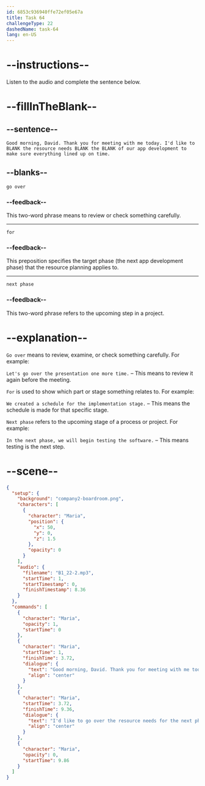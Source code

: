 ```yaml
---
id: 6853c936940ffe72ef05e67a
title: Task 64
challengeType: 22
dashedName: task-64
lang: en-US
---
```


<!-- (Audio) Maria: Good morning, David. Thank you for meeting with me today. I'd like to go over the resource needs for the next phase of our app development to make sure everything lined up on time. -->

# --instructions--

Listen to the audio and complete the sentence below.

# --fillInTheBlank--

## --sentence--

`Good morning, David. Thank you for meeting with me today. I'd like to BLANK the resource needs BLANK the BLANK of our app development to make sure everything lined up on time.`

## --blanks--

`go over`

### --feedback--

This two-word phrase means to review or check something carefully.

---

`for`

### --feedback--

This preposition specifies the target phase (the next app development phase) that the resource planning applies to.

---

`next phase`

### --feedback--

This two-word phrase refers to the upcoming step in a project.

# --explanation--

`Go over` means to review, examine, or check something carefully. For example:

`Let's go over the presentation one more time.` – This means to review it again before the meeting.

`For` is used to show which part or stage something relates to. For example:

`We created a schedule for the implementation stage.` – This means the schedule is made for that specific stage.

`Next phase` refers to the upcoming stage of a process or project. For example:

`In the next phase, we will begin testing the software.` – This means testing is the next step.

# --scene--

```json
{
  "setup": {
    "background": "company2-boardroom.png",
    "characters": [
      {
        "character": "Maria",
        "position": {
          "x": 50,
          "y": 0,
          "z": 1.5
        },
        "opacity": 0
      }
    ],
    "audio": {
      "filename": "B1_22-2.mp3",
      "startTime": 1,
      "startTimestamp": 0,
      "finishTimestamp": 8.36
    }
  },
  "commands": [
    {
      "character": "Maria",
      "opacity": 1,
      "startTime": 0
    },
    {
      "character": "Maria",
      "startTime": 1,
      "finishTime": 3.72,
      "dialogue": {
        "text": "Good morning, David. Thank you for meeting with me today.",
        "align": "center"
      }
    },
    {
      "character": "Maria",
      "startTime": 3.72,
      "finishTime": 9.36,
      "dialogue": {
        "text": "I'd like to go over the resource needs for the next phase of our app development to make sure everything lined up on time.",
        "align": "center"
      }
    },
    {
      "character": "Maria",
      "opacity": 0,
      "startTime": 9.86
    }
  ]
}
```
